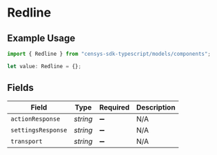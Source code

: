 # Redline

## Example Usage

```typescript
import { Redline } from "censys-sdk-typescript/models/components";

let value: Redline = {};
```

## Fields

| Field              | Type               | Required           | Description        |
| ------------------ | ------------------ | ------------------ | ------------------ |
| `actionResponse`   | *string*           | :heavy_minus_sign: | N/A                |
| `settingsResponse` | *string*           | :heavy_minus_sign: | N/A                |
| `transport`        | *string*           | :heavy_minus_sign: | N/A                |